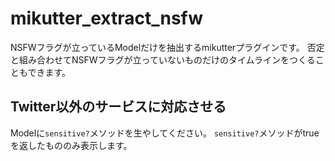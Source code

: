 # mikutter_extract_nsfw
NSFWフラグが立っているModelだけを抽出するmikutterプラグインです。
否定と組み合わせてNSFWフラグが立っていないものだけのタイムラインをつくることもできます。

## Twitter以外のサービスに対応させる
Modelに`sensitive?`メソッドを生やしてください。
`sensitive?`メソッドがtrueを返したもののみ表示します。

